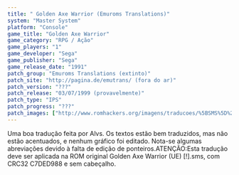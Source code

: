 ```yaml
---
title: " Golden Axe Warrior (Emuroms Translations)"
system: "Master System"
platform: "Console"
game_title: "Golden Axe Warrior"
game_category: "RPG / Ação"
game_players: "1"
game_developer: "Sega"
game_publisher: "Sega"
game_release_date: "1991"
patch_group: "Emuroms Translations (extinto)"
patch_site: "http://pagina.de/emutrans/ (fora do ar)"
patch_version: "???"
patch_release: "03/07/1999 (provavelmente)"
patch_type: "IPS"
patch_progress: "???"
patch_images: ["http://www.romhackers.org/imagens/traducoes/%5BSMS%5D%20Golden%20Axe%20Warrior%20-%20Emuroms%20Translations%20-%201.png","http://www.romhackers.org/imagens/traducoes/%5BSMS%5D%20Golden%20Axe%20Warrior%20-%20Emuroms%20Translations%20-%202.png","http://www.romhackers.org/imagens/traducoes/%5BSMS%5D%20Golden%20Axe%20Warrior%20-%20Emuroms%20Translations%20-%203.png"]
---
```

Uma boa tradução feita por Alvs. Os textos estão bem traduzidos, mas não estão acentuados, e nenhum gráfico foi editado. Nota-se algumas abreviações devido à falta de edição de ponteiros.ATENÇÃO:Esta tradução deve ser aplicada na ROM original Golden Axe Warrior (UE) [!].sms, com CRC32 C7DED988 e sem cabeçalho.